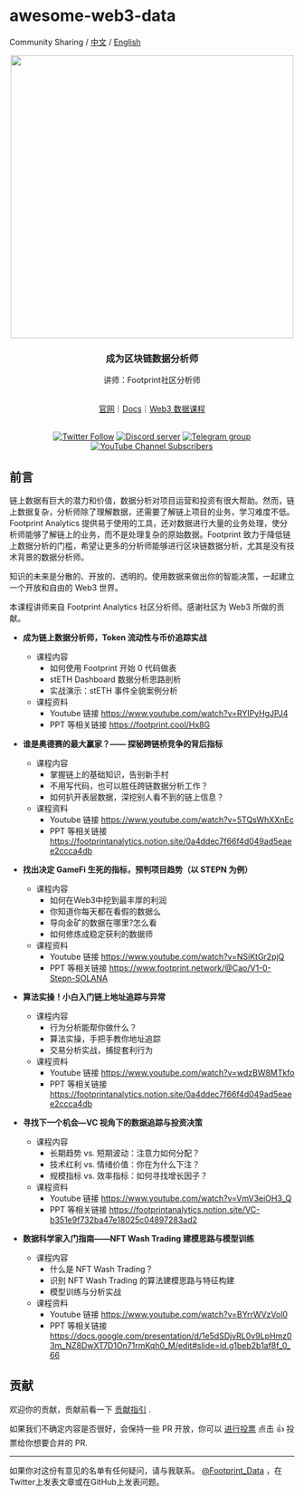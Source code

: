 # awesome-web3-data

Community Sharing / [中文](https://github.com/footprintanalytics/awesome-web3/blob/main/README-CN.md) / [English](https://github.com/footprintanalytics/awesome-web3/blob/main/README.md)

<div align="center">
  <div align=center><img src="https://statichk.footprint.network/img_nav_logo_v5.svg" width=" 500 "></div>
  <h3 align="center">
    成为区块链数据分析师
  </h3>
  <p>讲师：Footprint社区分析师</p>
  <br />
 <a href="https://www.footprint.network/">官网</a>｜<a href="https://docs.footprint.network/docs‘https://docs.footprint.network/docs">Docs</a>｜<a href="https://www.footprint.network/news/academy">Web3 数据课程 </a>
  <p>
    <br />
    <a href="https://twitter.com/Footprint_Data"><img alt="Twitter Follow" src="https://img.shields.io/twitter/follow/Footprint_Data?label=Follow"></a>
    <a href="https://discord.gg/3HYaR6USM7"><img src="https://img.shields.io/discord/864829036294307881?color=5865F2&logo=discord&logoColor=white&label=discord" alt="Discord server" /></a>
    <a href="https://t.me/joinchat/4-ocuURAr2thODFh"><img src="https://img.shields.io/badge/telegram-blue?color=blue&logo=telegram&logoColor=white" alt="Telegram group" /></a>
    <a href="https://www.youtube.com/c/FootprintAnalytics"><img alt="YouTube Channel Subscribers" src="https://img.shields.io/youtube/channel/subscribers/UCKwZbKyuhWveetGhZcNtSTg?style=social"></a>
  </p>
</div>


## 前言

链上数据有巨大的潜力和价值，数据分析对项目运营和投资有很大帮助。然而，链上数据复杂，分析师除了理解数据，还需要了解链上项目的业务，学习难度不低。Footprint Analytics 提供易于使用的工具，还对数据进行大量的业务处理，使分析师能够了解链上的业务，而不是处理复杂的原始数据。Footprint 致力于降低链上数据分析的门槛，希望让更多的分析师能够进行区块链数据分析，尤其是没有技术背景的数据分析师。

知识的未来是分散的、开放的、透明的。使用数据来做出你的智能决策，一起建立一个开放和自由的 Web3 世界。

本课程讲师来自 Footprint Analytics 社区分析师。感谢社区为 Web3 所做的贡献。

- **成为链上数据分析师，Token 流动性与币价追踪实战**
  - 课程内容
     - 如何使用 Footprint 开始 0 代码做表
     - stETH Dashboard 数据分析思路剖析
     - 实战演示：stETH 事件全貌案例分析
  - 课程资料
    - Youtube 链接 https://www.youtube.com/watch?v=RYIPyHgJPJ4
    - PPT 等相关链接 https://footprint.cool/Hx8G

- **谁是奥德赛的最大赢家？—— 探秘跨链桥竞争的背后指标**
  - 课程内容
    - 掌握链上的基础知识，告别新手村
    - 不用写代码，也可以胜任跨链数据分析工作？
    - 如何扒开表层数据，深挖别人看不到的链上信息？
  - 课程资料
    - Youtube 链接 https://www.youtube.com/watch?v=5TQsWhXXnEc
    - PPT 等相关链接 https://footprintanalytics.notion.site/0a4ddec7f66f4d049ad5eaee2ccca4db
 
- **找出决定 GameFi 生死的指标，预判项目趋势（以 STEPN 为例）**
  - 课程内容
     - 如何在Web3中挖到最丰厚的利润
     - 你知道你每天都在看假的数据么
     - 导向金矿的数据在哪里?怎么看
     - 如何修炼成稳定获利的数据师
  - 课程资料
    - Youtube 链接 https://www.youtube.com/watch?v=NSiKtGr2pjQ
    - PPT 等相关链接 https://www.footprint.network/@Cao/V1-0-Stepn-SOLANA

- **算法实操！小白入门链上地址追踪与异常**
  - 课程内容
     - 行为分析能帮你做什么？
     - 算法实操，手把手教你地址追踪
     - 交易分析实战，捕捉套利行为
  - 课程资料
    - Youtube 链接 https://www.youtube.com/watch?v=wdzBW8MTkfo
    - PPT 等相关链接 https://footprintanalytics.notion.site/0a4ddec7f66f4d049ad5eaee2ccca4db

- **寻找下一个机会—VC 视角下的数据追踪与投资决策**
  - 课程内容
     - 长期趋势 vs. 短期波动：注意力如何分配？
     - 技术红利 vs. 情绪价值：你在为什么下注？
     - 规模指标 vs. 效率指标：如何寻找增长因子？
  - 课程资料
    - Youtube 链接 https://www.youtube.com/watch?v=VmV3eiOH3_Q
    - PPT 等相关链接 https://footprintanalytics.notion.site/VC-b351e9f732ba47e18025c04897283ad2

- **数据科学家入门指南——NFT Wash Trading 建模思路与模型训练**
  - 课程内容
     - 什么是 NFT Wash Trading？
     - 识别 NFT Wash Trading 的算法建模思路与特征构建
     - 模型训练与分析实战
  - 课程资料
    - Youtube 链接 https://www.youtube.com/watch?v=BYrrWVzVol0
    - PPT 等相关链接 https://docs.google.com/presentation/d/1e5dSDjvRL0v9LpHmz03m_NZ8DwXT7D1On71rmKqh0_M/edit#slide=id.g1beb2b1af8f_0_66
    
## 贡献

欢迎你的贡献，贡献前看一下 [贡献指引](https://github.com/footprintanalytics/awesome-web3/blob/master/CONTRIBUTING.md) .

如果我们不确定内容是否很好，会保持一些 PR 开放，你可以 [进行投票](https://github.com/footprintanalytics/awesome-web3/pulls) 点击 :+1: 投票给你想要合并的 PR. 

- - -

如果你对这份有意见的名单有任何疑问，请与我联系。 [@Footprint_Data](https://twitter.com/Footprint_Data) ，在Twitter上发表文章或在GitHub上发表问题。



